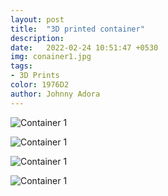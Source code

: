 ```yaml
---
layout: post
title:  "3D printed container"
description: 
date:   2022-02-24 10:51:47 +0530
img: conainer1.jpg
tags: 
- 3D Prints
color: 1976D2
author: Johnny Adora
---
```


![Container 1]({{site.baseurl}}/images/conainer1.jpg)

![Container 1]({{site.baseurl}}/images/conainer2.jpg)

![Container 1]({{site.baseurl}}/images/conainer3.jpg)

![Container 1]({{site.baseurl}}/images/conainer4.jpg)
